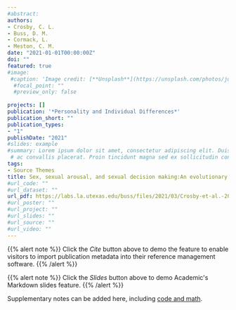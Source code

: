 ```yaml
---
#abstract: 
authors:
- Crosby, C. L.
- Buss, D. M.
- Cormack, L. 
- Meston, C. M.
date: "2021-01-01T00:00:00Z"
doi: ""
featured: true
#image:
 #caption: 'Image credit: [**Unsplash**](https://unsplash.com/photos/jdD8gXaTZsc)'
  #focal_point: ""
  #preview_only: false
  
projects: []
publication: '*Personality and Individual Differences*'
publication_short: ""
publication_types:
- "1"
publishDate: "2021"
#slides: example
#summary: Lorem ipsum dolor sit amet, consectetur adipiscing elit. Duis posuere tellus
 # ac convallis placerat. Proin tincidunt magna sed ex sollicitudin condimentum.
tags:
- Source Themes
title: Sex, sexual arousal, and sexual decision making:An evolutionary perspective
#url_code: ""
#url_dataset: ""
url_pdf: https://labs.la.utexas.edu/buss/files/2021/03/Crosby-et-al.-2021.pdf
#url_poster: ""
#url_project: ""
#url_slides: ""
#url_source: ""
#url_video: ""
---
```

{{% alert note %}}
Click the *Cite* button above to demo the feature to enable visitors to import publication metadata into their reference management software.
{{% /alert %}}

{{% alert note %}}
Click the *Slides* button above to demo Academic's Markdown slides feature.
{{% /alert %}}

Supplementary notes can be added here, including [code and math](https://sourcethemes.com/academic/docs/writing-markdown-latex/).
